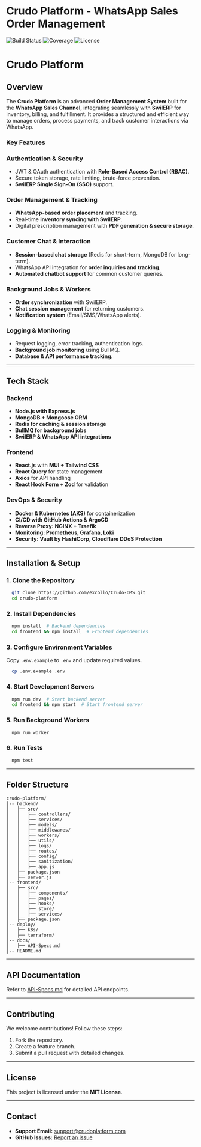 # Crudo Platform - WhatsApp Sales Order Management

![Build Status](https://img.shields.io/badge/build-passing-brightgreen)
![Coverage](https://img.shields.io/badge/coverage-90%25-blue)
![License](https://img.shields.io/badge/license-MIT-lightgrey)

# **Crudo Platform**

## Overview
The **Crudo Platform** is an advanced **Order Management System** built for the **WhatsApp Sales Channel**, integrating seamlessly with **SwilERP** for inventory, billing, and fulfillment. It provides a structured and efficient way to manage orders, process payments, and track customer interactions via WhatsApp.

### Key Features
### **Authentication & Security**
- JWT & OAuth authentication with **Role-Based Access Control (RBAC)**.
- Secure token storage, rate limiting, brute-force prevention.
- **SwilERP Single Sign-On (SSO)** support.

### **Order Management & Tracking**
- **WhatsApp-based order placement** and tracking.
- Real-time **inventory syncing with SwilERP**.
- Digital prescription management with **PDF generation & secure storage**.

### **Customer Chat & Interaction**
- **Session-based chat storage** (Redis for short-term, MongoDB for long-term).
- WhatsApp API integration for **order inquiries and tracking**.
- **Automated chatbot support** for common customer queries.

### **Background Jobs & Workers**
- **Order synchronization** with SwilERP.
- **Chat session management** for returning customers.
- **Notification system** (Email/SMS/WhatsApp alerts).

### **Logging & Monitoring**
- Request logging, error tracking, authentication logs.
- **Background job monitoring** using BullMQ.
- **Database & API performance tracking**.

---

## **Tech Stack**

### **Backend**
- **Node.js with Express.js**
- **MongoDB + Mongoose ORM**
- **Redis for caching & session storage**
- **BullMQ for background jobs**
- **SwilERP & WhatsApp API integrations**

### **Frontend**
- **React.js** with **MUI + Tailwind CSS**
- **React Query** for state management
- **Axios** for API handling
- **React Hook Form + Zod** for validation

### **DevOps & Security**
- **Docker & Kubernetes (AKS)** for containerization
- **CI/CD with GitHub Actions & ArgoCD**
- **Reverse Proxy: NGINX + Traefik**
- **Monitoring: Prometheus, Grafana, Loki**
- **Security: Vault by HashiCorp, Cloudflare DDoS Protection**

---

## **Installation & Setup**
### **1. Clone the Repository**
```sh
  git clone https://github.com/excollo/Crudo-OMS.git
  cd crudo-platform
```

### **2. Install Dependencies**
```sh
  npm install  # Backend dependencies
  cd frontend && npm install  # Frontend dependencies
```

### **3. Configure Environment Variables**
Copy `.env.example` to `.env` and update required values.
```sh
  cp .env.example .env
```

### **4. Start Development Servers**
```sh
  npm run dev  # Start backend server
  cd frontend && npm start  # Start frontend server
```

### **5. Run Background Workers**
```sh
  npm run worker
```

### **6. Run Tests**
```sh
  npm test
```

---

## **Folder Structure**

```
crudo-platform/
│-- backend/
│   ├── src/
│   │   ├── controllers/
│   │   ├── services/
│   │   ├── models/
│   │   ├── middlewares/
│   │   ├── workers/
│   │   ├── utils/
│   │   ├── logs/
│   │   ├── routes/
│   │   ├── config/
│   │   ├── sanitization/
│   │   ├── app.js
│   ├── package.json
│   ├── server.js
│-- frontend/
│   ├── src/
│   │   ├── components/
│   │   ├── pages/
│   │   ├── hooks/
│   │   ├── store/
│   │   ├── services/
│   ├── package.json
│-- deploy/
│   ├── k8s/
│   ├── terraform/
│-- docs/
│   ├── API-Specs.md
│-- README.md
```

---

## **API Documentation**
Refer to [API-Specs.md](./docs/API-Specs.md) for detailed API endpoints.

---

## **Contributing**
We welcome contributions! Follow these steps:
1. Fork the repository.
2. Create a feature branch.
3. Submit a pull request with detailed changes.

---

## **License**
This project is licensed under the **MIT License**.

---

## **Contact**
- **Support Email:** support@crudoplatform.com
- **GitHub Issues:** [Report an issue](https://github.com/excollo/Crudo-OMS/issues)
